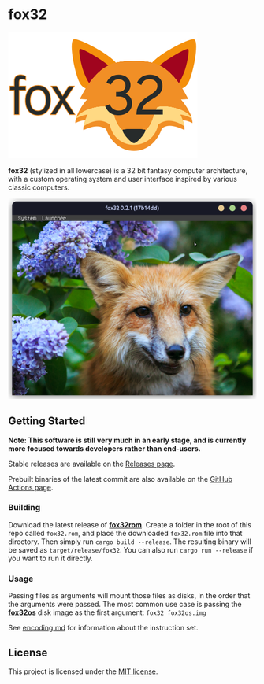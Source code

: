 # fox32

![fox32 logo](docs/logos/fox32.png)

**fox32** (stylized in all lowercase) is a 32 bit fantasy computer architecture, with a custom operating system and user interface inspired by various classic computers.

![Screenshot of fox32os](docs/screenshots/screenshot_launcher.png)

## Getting Started

**Note: This software is still very much in an early stage, and is currently more focused towards developers rather than end-users.**

Stable releases are available on the [Releases page](https://github.com/fox32-arch/fox32/releases).

Prebuilt binaries of the latest commit are also available on the [GitHub Actions page](https://github.com/fox32-arch/fox32/actions).

### Building

Download the latest release of [**fox32rom**](https://github.com/fox32-arch/fox32rom/releases). Create a folder in the root of this repo called `fox32.rom`, and place the downloaded `fox32.rom` file into that directory. Then simply run `cargo build --release`. The resulting binary will be saved as `target/release/fox32`. You can also run `cargo run --release` if you want to run it directly.

### Usage

Passing files as arguments will mount those files as disks, in the order that the arguments were passed. The most common use case is passing the [**fox32os**](https://github.com/fox32-arch/fox32os) disk image as the first argument: `fox32 fox32os.img`

See [encoding.md](docs/encoding.md) for information about the instruction set.

## License
This project is licensed under the [MIT license](LICENSE).
